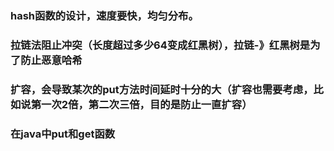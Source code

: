 ### hash函数的设计，速度要快，均匀分布。

### 拉链法阻止冲突（长度超过多少64变成红黑树），拉链-》红黑树是为了防止恶意哈希

### 扩容，会导致某次的put方法时间延时十分的大（扩容也需要考虑，比如说第一次2倍，第二次三倍，目的是防止一直扩容）

### 在java中put和get函数
